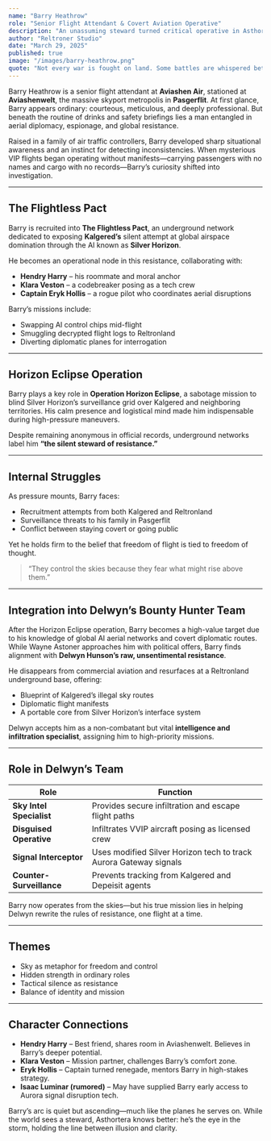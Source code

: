 ```yaml
---
name: "Barry Heathrow"
role: "Senior Flight Attendant & Covert Aviation Operative"
description: "An unassuming steward turned critical operative in Asthortera’s shadow war for airspace."
author: "Reltroner Studio"
date: "March 29, 2025"
published: true
image: "/images/barry-heathrow.png"
quote: "Not every war is fought on land. Some battles are whispered between altitude and silence."
---
```


Barry Heathrow is a senior flight attendant at **Aviashen Air**, stationed at **Aviashenwelt**, the massive skyport metropolis in **Pasgerflit**. At first glance, Barry appears ordinary: courteous, meticulous, and deeply professional. But beneath the routine of drinks and safety briefings lies a man entangled in aerial diplomacy, espionage, and global resistance.

Raised in a family of air traffic controllers, Barry developed sharp situational awareness and an instinct for detecting inconsistencies. When mysterious VIP flights began operating without manifests—carrying passengers with no names and cargo with no records—Barry’s curiosity shifted into investigation.

---

## The Flightless Pact
Barry is recruited into **The Flightless Pact**, an underground network dedicated to exposing **Kalgered’s** silent attempt at global airspace domination through the AI known as **Silver Horizon**.

He becomes an operational node in this resistance, collaborating with:
- **Hendry Harry** – his roommate and moral anchor
- **Klara Veston** – a codebreaker posing as a tech crew
- **Captain Eryk Hollis** – a rogue pilot who coordinates aerial disruptions

Barry’s missions include:
- Swapping AI control chips mid-flight
- Smuggling decrypted flight logs to Reltronland
- Diverting diplomatic planes for interrogation

---

## Horizon Eclipse Operation
Barry plays a key role in **Operation Horizon Eclipse**, a sabotage mission to blind Silver Horizon’s surveillance grid over Kalgered and neighboring territories. His calm presence and logistical mind made him indispensable during high-pressure maneuvers.

Despite remaining anonymous in official records, underground networks label him **“the silent steward of resistance.”**

---

## Internal Struggles
As pressure mounts, Barry faces:
- Recruitment attempts from both Kalgered and Reltronland
- Surveillance threats to his family in Pasgerflit
- Conflict between staying covert or going public

Yet he holds firm to the belief that freedom of flight is tied to freedom of thought.

> “They control the skies because they fear what might rise above them.”

---

## Integration into Delwyn’s Bounty Hunter Team
After the Horizon Eclipse operation, Barry becomes a high-value target due to his knowledge of global AI aerial networks and covert diplomatic routes. While Wayne Astoner approaches him with political offers, Barry finds alignment with **Delwyn Hunson’s raw, unsentimental resistance**.

He disappears from commercial aviation and resurfaces at a Reltronland underground base, offering:
- Blueprint of Kalgered’s illegal sky routes
- Diplomatic flight manifests
- A portable core from Silver Horizon’s interface system

Delwyn accepts him as a non-combatant but vital **intelligence and infiltration specialist**, assigning him to high-priority missions.

---

## Role in Delwyn’s Team
| Role | Function |
|------|----------|
| **Sky Intel Specialist** | Provides secure infiltration and escape flight paths |
| **Disguised Operative** | Infiltrates VVIP aircraft posing as licensed crew |
| **Signal Interceptor** | Uses modified Silver Horizon tech to track Aurora Gateway signals |
| **Counter-Surveillance** | Prevents tracking from Kalgered and Depeisit agents |

Barry now operates from the skies—but his true mission lies in helping Delwyn rewrite the rules of resistance, one flight at a time.

---

## Themes
- Sky as metaphor for freedom and control
- Hidden strength in ordinary roles
- Tactical silence as resistance
- Balance of identity and mission

---

## Character Connections
- **Hendry Harry** – Best friend, shares room in Aviashenwelt. Believes in Barry’s deeper potential.
- **Klara Veston** – Mission partner, challenges Barry’s comfort zone.
- **Eryk Hollis** – Captain turned renegade, mentors Barry in high-stakes strategy.
- **Isaac Luminar (rumored)** – May have supplied Barry early access to Aurora signal disruption tech.

Barry’s arc is quiet but ascending—much like the planes he serves on. While the world sees a steward, Asthortera knows better: he’s the eye in the storm, holding the line between illusion and clarity.

